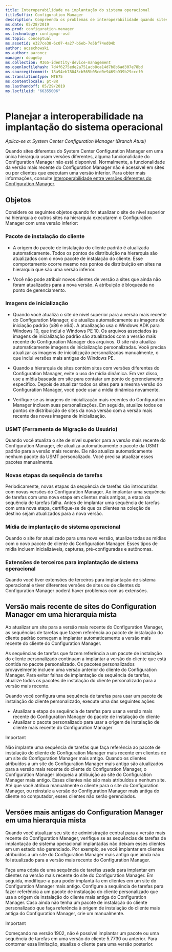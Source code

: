 ```yaml
---
title: Interoperabilidade na implantação do sistema operacional
titleSuffix: Configuration Manager
description: Compreenda os problemas de interoperabilidade quando sites diferentes do System Center Configuration Manager em uma única hierarquia usam versões diferentes.
ms.date: 05/28/2019
ms.prod: configuration-manager
ms.technology: configmgr-osd
ms.topic: conceptual
ms.assetid: e327ce38-6c07-4a27-b6eb-7e5bf74ed04b
author: aczechowski
ms.author: aaroncz
manager: dougeby
ms.collection: M365-identity-device-management
ms.openlocfilehash: 7d4f6275ede2a751acb8ca14d7b8b6ad307e78bd
ms.sourcegitcommit: 18a94eb78043cb565b05cd0e9469b939b29cccf0
ms.translationtype: MTE75
ms.contentlocale: pt-BR
ms.lasthandoff: 05/29/2019
ms.locfileid: "66355006"
---
```

# <a name="plan-for-os-deployment-interoperability"></a>Planejar a interoperabilidade na implantação do sistema operacional

*Aplica-se a: System Center Configuration Manager (Branch Atual)*

Quando sites diferentes do System Center Configuration Manager em uma única hierarquia usam versões diferentes, alguma funcionalidade do Configuration Manager não está disponível. Normalmente, a funcionalidade da versão mais recente do Configuration Manager não é acessível em sites ou por clientes que executam uma versão inferior. Para obter mais informações, consulte [Interoperabilidade entre versões diferentes do Configuration Manager](/sccm/core/plan-design/hierarchy/interoperability-between-different-versions).  


## <a name="objects"></a>Objetos

Considere os seguintes objetos quando for atualizar o site de nível superior na hierarquia e outros sites na hierarquia executarem o Configuration Manager com uma versão inferior:  

### <a name="client-installation-package"></a>Pacote de instalação do cliente  

- A origem do pacote de instalação do cliente padrão é atualizada automaticamente. Todos os pontos de distribuição na hierarquia são atualizados com o novo pacote de instalação do cliente. Esse comportamento ocorre mesmo nos pontos de distribuição em sites na hierarquia que são uma versão inferior.  

- Você não pode atribuir novos clientes de versão a sites que ainda não foram atualizados para a nova versão. A atribuição é bloqueada no ponto de gerenciamento.  

### <a name="boot-images"></a>Imagens de inicialização  

- Quando você atualiza o site de nível superior para a versão mais recente do Configuration Manager, ele atualiza automaticamente as imagens de iniciação padrão (x86 e x64). A atualização usa o Windows ADK para Windows 10, que inclui o Windows PE 10. Os arquivos associados às imagens de inicialização padrão são atualizados com a versão mais recente do Configuration Manager dos arquivos. O site não atualiza automaticamente imagens de inicialização personalizadas. Você precisa atualizar as imagens de inicialização personalizadas manualmente, o que inclui versões mais antigas do Windows PE.  

- Quando a hierarquia de sites contém sites com versões diferentes do Configuration Manager, evite o uso de mídia dinâmica. Em vez disso, use a mídia baseada em site para contatar um ponto de gerenciamento específico. Depois de atualizar todos os sites para a mesma versão do Configuration Manager, você pode usar a mídia dinâmica novamente.

- Verifique se as imagens de inicialização mais recentes do Configuration Manager incluem suas personalizações. Em seguida, atualize todos os pontos de distribuição de sites da nova versão com a versão mais recente das novas imagens de inicialização.  

### <a name="user-state-migration-tool-usmt"></a>USMT (Ferramenta de Migração do Usuário)  

Quando você atualiza o site de nível superior para a versão mais recente do Configuration Manager, ele atualiza automaticamente o pacote da USMT padrão para a versão mais recente. Ele não atualiza automaticamente nenhum pacote da USMT personalizado. Você precisa atualizar esses pacotes manualmente.  

### <a name="new-task-sequence-steps"></a>Novas etapas da sequência de tarefas  

Periodicamente, novas etapas da sequência de tarefas são introduzidas com novas versões do Configuration Manager. Ao implantar uma sequência de tarefas com uma nova etapa em clientes mais antigos, a etapa da sequência de tarefas falha. Antes de implantar uma sequência de tarefas com uma nova etapa, certifique-se de que os clientes na coleção de destino sejam atualizados para a nova versão.  

### <a name="os-deployment-media"></a>Mídia de implantação de sistema operacional  

Quando o site for atualizado para uma nova versão, atualize todas as mídias com o novo pacote de cliente do Configuration Manager. Esses tipos de mídia incluem inicializáveis, capturas, pré-configuradas e autônomas.

### <a name="third-party-extensions-to-os-deployment"></a>Extensões de terceiros para implantação de sistema operacional  

Quando você tiver extensões de terceiros para implantação de sistema operacional e tiver diferentes versões de sites ou de clientes do Configuration Manager poderá haver problemas com as extensões.  


## <a name="latest-version-of-configuration-manager-sites-in-a-mixed-hierarchy"></a>Versão mais recente de sites do Configuration Manager em uma hierarquia mista  

Ao atualizar um site para a versão mais recente do Configuration Manager, as sequências de tarefas que fazem referência ao pacote de instalação do cliente padrão começam a implantar automaticamente a versão mais recente do cliente do Configuration Manager.

As sequências de tarefas que fazem referência a um pacote de instalação do cliente personalizado continuam a implantar a versão do cliente que está contida no pacote personalizado. Os pacotes personalizados provavelmente incluem uma versão anterior do cliente do Configuration Manager. Para evitar falhas de implantação de sequência de tarefas, atualize todos os pacotes de instalação do cliente personalizado para a versão mais recente.

Quando você configura uma sequência de tarefas para usar um pacote de instalação do cliente personalizado, execute uma das seguintes ações:

- Atualizar a etapa de sequência de tarefas para usar a versão mais recente do Configuration Manager do pacote de instalação do cliente
- Atualizar o pacote personalizado para usar a origem de instalação de cliente mais recente do Configuration Manager

> [!IMPORTANT]  
> Não implante uma sequência de tarefas que faça referência ao pacote de instalação do cliente do Configuration Manager mais recente em clientes de um site do Configuration Manager mais antigo. Quando os clientes atribuídos a um site do Configuration Manager mais antigo são atualizados para a versão mais recente do cliente do Configuration Manager, o Configuration Manager bloqueia a atribuição ao site do Configuration Manager mais antigo. Esses clientes não são mais atribuídos a nenhum site. Até que você atribua manualmente o cliente para o site do Configuration Manager, ou reinstale a versão do Configuration Manager mais antiga do cliente no computador, esses clientes não serão gerenciados.


## <a name="older-versions-of-configuration-manager-in-a-mixed-hierarchy"></a>Versões mais antigas do Configuration Manager em uma hierarquia mista  

Quando você atualizar seu site de administração central para a versão mais recente do Configuration Manager, verifique se as sequências de tarefas de implantação de sistema operacional implantadas não deixam esses clientes em um estado não gerenciado. Por exemplo, se você implantar em clientes atribuídos a um site do Configuration Manager mais antigo que ainda não foi atualizado para a versão mais recente do Configuration Manager.

Faça uma cópia de uma sequência de tarefas usada para implantar em clientes na versão mais recente do site do Configuration Manager. Em seguida, modifique-a para poder implantá-la em clientes em um site do Configuration Manager mais antigo. Configure a sequência de tarefas para fazer referência a um pacote de instalação do cliente personalizado que usa a origem de instalação do cliente mais antiga do Configuration Manager. Caso ainda não tenha um pacote de instalação do cliente personalizado que faça referência à origem de instalação do cliente mais antiga do Configuration Manager, crie um manualmente.  

> [!Important]  
> Começando na versão 1902, não é possível implantar um pacote ou uma sequência de tarefas em uma versão do cliente 5.7730 ou anterior. Para contornar essa limitação, atualize o cliente para uma versão posterior.<!-- SCCMDocs-pr issue #3493 -->
